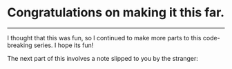 # Congratulations on making it this far.
---
I thought that this was fun, so I continued to make more parts to this code-breaking series. I hope its fun!

The next part of this involves a note slipped to you by the stranger:

####
